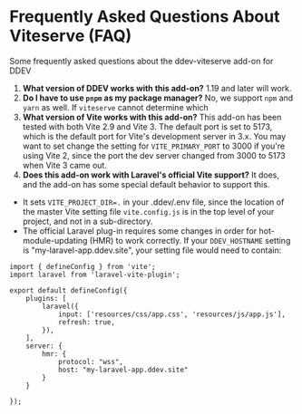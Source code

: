 # Frequently Asked Questions About Viteserve (FAQ)

Some frequently asked questions about the ddev-viteserve add-on for DDEV

1. **What version of DDEV works with this add-on?** 1.19 and later will work.
2. **Do I have to use `pnpm` as my package manager?** No, we support `npm` and `yarn` as well. If `viteserve` cannot determine which 
2. **What version of Vite works with this add-on?** This add-on has been tested with both Vite 2.9 and Vite 3. The default port is set to 5173, which is the default port for Vite's development server in 3.x. You may want to set change the setting for `VITE_PRIMARY_PORT` to 3000 if you're using Vite 2, since the port the dev server changed from 3000 to 5173 when Vite 3 came out.
3. **Does this add-on work with Laravel's official Vite support?** It does, and the add-on has some special default behavior to support this.
  * It sets `VITE_PROJECT_DIR=.` in your .ddev/.env file, since the location of the master Vite setting file `vite.config.js` is in the top level of your project, and not in a sub-directory. 
  * The official Laravel plug-in requires some changes in order for hot-module-updating (HMR) to work correctly. If your `DDEV_HOSTNAME` setting is "my-laravel-app.ddev.site", your setting file would need to contain: 

```
import { defineConfig } from 'vite';
import laravel from 'laravel-vite-plugin';

export default defineConfig({
    plugins: [
        laravel({
            input: ['resources/css/app.css', 'resources/js/app.js'],
            refresh: true,
        }),
    ],
    server: {
        hmr: {
            protocol: "wss",
            host: "my-laravel-app.ddev.site"
        }
    }

});

```
